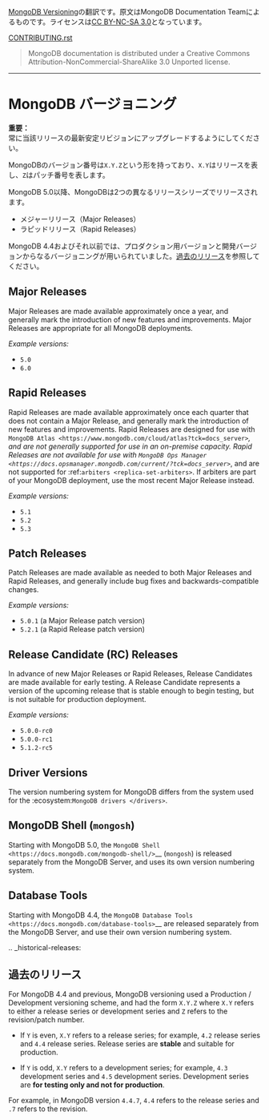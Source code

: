 <!-- Qiita https://qiita.com/kabao/items/9e7726624708d0ed6caf -->
<!-- マニュアルっぽいので「ですます」で -->
<!-- 他のマニュアルを参照する場合、どちらかというと英語タイトルそのままで。文章の一部になっていて、訳さないと変な場合は日本語に訳す。 -->
<!-- NOTE: とかの囲みは、QiitaのMDで対応するものがなさそうなので、注意：brなどとしてごまかす？ ```text: かと思ったがそうすると中身のMD記法が解釈されない。divかと思ったがQiitaはstyle属性適用されない。divで囲んでタイトルはstrong、中身は自前でタグを書くのが見た目的には一番マシっぽい。 -->
<!-- SEE ALSO: は参照：、WARNING: は警告： -->
<!-- deprecated 非推奨 -->
<!-- 英単語・数字の周りに空白をいれるか？ -->
<!-- restの`、``と、Qiita Markdownの対応は？ -->
[MongoDB Versioning](https://docs.mongodb.com/manual/reference/versioning/)の翻訳です。原文はMongoDB Documentation Teamによるものです。ライセンスは[CC BY-NC-SA 3.0](https://creativecommons.org/licenses/by-nc-sa/3.0/deed.ja)となっています。

[CONTRIBUTING.rst](https://github.com/mongodb/docs/blob/master/CONTRIBUTING.rst)

> MongoDB documentation is distributed under a Creative Commons Attribution-NonCommercial-ShareAlike 3.0 Unported license.

<!-- 脚注は、リリースノート以外の4.2のマニュアルなども参考にして今回付け加えたものです。 -->

------------------------------

# MongoDB バージョニング

<div><strong>重要：</strong><br />
常に当該リリースの最新安定リビジョンにアップグレードするようにしてください。
</div>

MongoDBのバージョン番号は`X.Y.Z`という形を持っており、`X.Y`はリリースを表し、`Z`はパッチ番号を表します。

MongoDB 5.0以降、MongoDBは2つの異なるリリースシリーズでリリースされます。

- メジャーリリース（Major Releases）
- ラピッドリリース（Rapid Releases）

MongoDB 4.4およびそれ以前では、プロダクション用バージョンと開発バージョンからなるバージョニングが用いられていました。[過去のリリース](#過去のリリース)を参照してください。

Major Releases
--------------

Major Releases are made available approximately once a year, and
generally mark the introduction of new features and improvements.
Major Releases are appropriate for all MongoDB deployments.

*Example versions:*

- ``5.0``
- ``6.0``

Rapid Releases
--------------

Rapid Releases are made available approximately once each quarter
that does not contain a Major Release, and generally mark the
introduction of new features and improvements. Rapid Releases are
designed for use with `MongoDB Atlas
<https://www.mongodb.com/cloud/atlas?tck=docs_server>`_, and are not
generally supported for use in an on-premise capacity. Rapid Releases
are not available for use with `MongoDB Ops Manager
<https://docs.opsmanager.mongodb.com/current/?tck=docs_server>`_, and
are not supported for :ref:`arbiters <replica-set-arbiters>`. If
arbiters are part of your MongoDB deployment, use the most recent
Major Release instead.

*Example versions:*

- ``5.1``
- ``5.2``
- ``5.3``

Patch Releases
--------------

Patch Releases are made available as needed to both
Major Releases and Rapid Releases, and generally
include bug fixes and backwards-compatible changes.

*Example versions:*

- ``5.0.1`` (a Major Release patch version)
- ``5.2.1`` (a Rapid Release patch version)

Release Candidate (RC) Releases
-------------------------------

In advance of new Major Releases or Rapid Releases, Release Candidates
are made available for early testing. A Release Candidate represents a
version of the upcoming release that is stable enough to begin testing,
but is not suitable for production deployment.

*Example versions:*

- ``5.0.0-rc0``
- ``5.0.0-rc1``
- ``5.1.2-rc5``

Driver Versions
---------------

The version numbering system for MongoDB differs from the system
used for the :ecosystem:`MongoDB drivers </drivers>`.

MongoDB Shell (``mongosh``)
---------------------------

Starting with MongoDB 5.0, the `MongoDB Shell
<https://docs.mongodb.com/mongodb-shell/>`__ (``mongosh``) is released
separately from the MongoDB Server, and uses its own version numbering
system.

Database Tools
--------------

Starting with MongoDB 4.4, the `MongoDB Database Tools
<https://docs.mongodb.com/database-tools>`__ are released separately
from the MongoDB Server, and use their own version numbering system.

.. _historical-releases:

## 過去のリリース

For MongoDB 4.4 and previous, MongoDB versioning used a Production /
Development versioning scheme, and had the form ``X.Y.Z`` where ``X.Y``
refers to either a release series or development series and ``Z`` refers
to the revision/patch number.

- If ``Y`` is even, ``X.Y`` refers to a release series; for example,
  ``4.2`` release series and ``4.4`` release series. Release series are
  **stable** and suitable for production.

- If ``Y`` is odd, ``X.Y`` refers to a development series; for example,
  ``4.3`` development series and ``4.5`` development series.
  Development series are **for testing only and not for production**.

For example, in MongoDB version ``4.4.7``, ``4.4`` refers to the
release series and ``.7`` refers to the revision.
